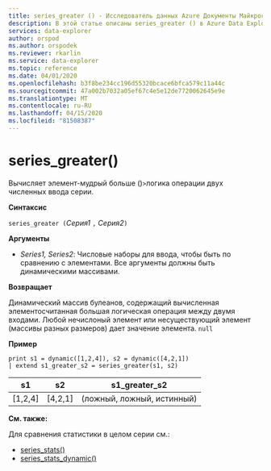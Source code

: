 ```yaml
---
title: series_greater () - Исследователь данных Azure Документы Майкрософт
description: В этой статье описаны series_greater () в Azure Data Explorer.
services: data-explorer
author: orspod
ms.author: orspodek
ms.reviewer: rkarlin
ms.service: data-explorer
ms.topic: reference
ms.date: 04/01/2020
ms.openlocfilehash: b3f8be234cc196d55320bcace6bfca579c11a44c
ms.sourcegitcommit: 47a002b7032a05ef67c4e5e12de7720062645e9e
ms.translationtype: MT
ms.contentlocale: ru-RU
ms.lasthandoff: 04/15/2020
ms.locfileid: "81508387"
---
```

# <a name="series_greater"></a>series_greater()

Вычисляет элемент-мудрый больше ()`>`логика операции двух численных ввода серии.

**Синтаксис**

`series_greater (`*Серия1* `,` *Серия2*`)`

**Аргументы**

* *Series1, Series2*: Числовые наборы для ввода, чтобы быть по сравнению с элементами. Все аргументы должны быть динамическими массивами. 

**Возвращает**

Динамический массив булеанов, содержащий вычисленная элементосчитанная большая логическая операция между двумя входами. Любой нечислоный элемент или несуществующий элемент (массивы разных размеров) дает значение элемента. `null`

**Пример**

```kusto
print s1 = dynamic([1,2,4]), s2 = dynamic([4,2,1])
| extend s1_greater_s2 = series_greater(s1, s2)
```

|s1|s2|s1_greater_s2|
|---|---|---|
|[1,2,4]|[4,2,1]|(ложный, ложный, истинный)|

**См. также:**

Для сравнения статистики в целом серии см.:
* [series_stats()](series-statsfunction.md)
* [series_stats_dynamic()](series-stats-dynamicfunction.md)